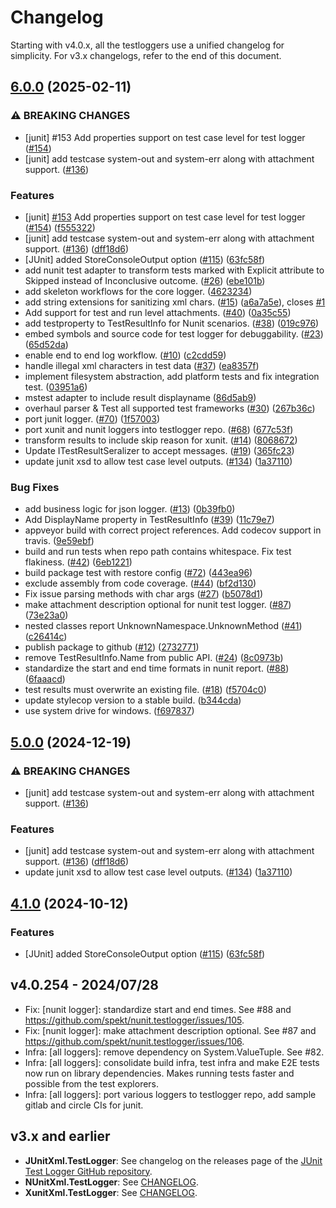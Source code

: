 # Changelog

Starting with v4.0.x, all the testloggers use a unified changelog for
simplicity. For v3.x changelogs, refer to the end of this document.

## [6.0.0](https://github.com/timo-reymann/fork-testlogger/compare/v5.0.0...v6.0.0) (2025-02-11)


### ⚠ BREAKING CHANGES

* [junit] #153 Add properties support on test case level for test logger ([#154](https://github.com/timo-reymann/fork-testlogger/issues/154))
* [junit] add testcase system-out and system-err along with attachment support. ([#136](https://github.com/timo-reymann/fork-testlogger/issues/136))

### Features

* [junit] [#153](https://github.com/timo-reymann/fork-testlogger/issues/153) Add properties support on test case level for test logger ([#154](https://github.com/timo-reymann/fork-testlogger/issues/154)) ([f555322](https://github.com/timo-reymann/fork-testlogger/commit/f555322cdb8c593a633b9707c289957b80110fab))
* [junit] add testcase system-out and system-err along with attachment support. ([#136](https://github.com/timo-reymann/fork-testlogger/issues/136)) ([dff18d6](https://github.com/timo-reymann/fork-testlogger/commit/dff18d6379009656fc622fe15e9a5f2708e72f33))
* [JUnit] added StoreConsoleOutput option ([#115](https://github.com/timo-reymann/fork-testlogger/issues/115)) ([63fc58f](https://github.com/timo-reymann/fork-testlogger/commit/63fc58fecb2f48d60335b85b190e30fb7450e443))
* add nunit test adapter to transform tests marked with Explicit attribute to Skipped instead of Inconclusive outcome. ([#26](https://github.com/timo-reymann/fork-testlogger/issues/26)) ([ebe101b](https://github.com/timo-reymann/fork-testlogger/commit/ebe101baf902ce3ab74ccf08ca553701705b332d))
* add skeleton workflows for the core logger. ([4623234](https://github.com/timo-reymann/fork-testlogger/commit/462323430268d16eac836a399fa933d11177d160))
* add string extensions for sanitizing xml chars. ([#15](https://github.com/timo-reymann/fork-testlogger/issues/15)) ([a6a7a5e](https://github.com/timo-reymann/fork-testlogger/commit/a6a7a5e472b41edd8bcaf5a495bbe92a095c7739)), closes [#1](https://github.com/timo-reymann/fork-testlogger/issues/1)
* Add support for test and run level attachments. ([#40](https://github.com/timo-reymann/fork-testlogger/issues/40)) ([0a35c55](https://github.com/timo-reymann/fork-testlogger/commit/0a35c55a4249567213423c82903c1a8590f9807a))
* add testproperty to TestResultInfo for Nunit scenarios. ([#38](https://github.com/timo-reymann/fork-testlogger/issues/38)) ([019c976](https://github.com/timo-reymann/fork-testlogger/commit/019c976c2bab45ae430a51469bb6c8081c92f877))
* embed symbols and source code for test logger for debuggability. ([#23](https://github.com/timo-reymann/fork-testlogger/issues/23)) ([65d52da](https://github.com/timo-reymann/fork-testlogger/commit/65d52da61f9a8ea61af0182da1e0efc7f6628911))
* enable end to end log workflow. ([#10](https://github.com/timo-reymann/fork-testlogger/issues/10)) ([c2cdd59](https://github.com/timo-reymann/fork-testlogger/commit/c2cdd595b384358b8662663804256d8f24f8253d))
* handle illegal xml characters in test data ([#37](https://github.com/timo-reymann/fork-testlogger/issues/37)) ([ea8357f](https://github.com/timo-reymann/fork-testlogger/commit/ea8357fa40964eb7aa1f91f69e2cf3355dd62ce1))
* implement filesystem abstraction, add platform tests and fix integration test. ([03951a6](https://github.com/timo-reymann/fork-testlogger/commit/03951a653d2f0f68840e25d6869d782a97cc43e5))
* mstest adapter to include result displayname ([86d5ab9](https://github.com/timo-reymann/fork-testlogger/commit/86d5ab98a8b61022ba010922cc66423513b828e8))
* overhaul parser & Test all supported test frameworks ([#30](https://github.com/timo-reymann/fork-testlogger/issues/30)) ([267b36c](https://github.com/timo-reymann/fork-testlogger/commit/267b36c1b956a720d5962c47f67029e9486bb89a))
* port junit logger. ([#70](https://github.com/timo-reymann/fork-testlogger/issues/70)) ([1f57003](https://github.com/timo-reymann/fork-testlogger/commit/1f570030082d7994429fb5317636bc8df1112d5d))
* port xunit and nunit loggers into testlogger repo. ([#68](https://github.com/timo-reymann/fork-testlogger/issues/68)) ([677c53f](https://github.com/timo-reymann/fork-testlogger/commit/677c53ffc19e071477fab79c585e4e752ba2546b))
* transform results to include skip reason for xunit. ([#14](https://github.com/timo-reymann/fork-testlogger/issues/14)) ([8068672](https://github.com/timo-reymann/fork-testlogger/commit/80686725d477bb1326e0a61857fc522eb9f7587a))
* Update ITestResultSeralizer to accept messages. ([#19](https://github.com/timo-reymann/fork-testlogger/issues/19)) ([365fc23](https://github.com/timo-reymann/fork-testlogger/commit/365fc23a7091196c4c6ad61fc1f5cf0094de3100))
* update junit xsd to allow test case level outputs. ([#134](https://github.com/timo-reymann/fork-testlogger/issues/134)) ([1a37110](https://github.com/timo-reymann/fork-testlogger/commit/1a37110a8be5e4e20896826b2ed5db28b5dd4a06))


### Bug Fixes

* add business logic for json logger. ([#13](https://github.com/timo-reymann/fork-testlogger/issues/13)) ([0b39fb0](https://github.com/timo-reymann/fork-testlogger/commit/0b39fb0ed4b35a6d6e8bd45902df35ceba076c56))
* Add DisplayName property in TestResultInfo ([#39](https://github.com/timo-reymann/fork-testlogger/issues/39)) ([11c79e7](https://github.com/timo-reymann/fork-testlogger/commit/11c79e775bcc5eb0e8fdb01864b1ad1068c70405))
* appveyor build with correct project references. Add codecov support in travis. ([9e59ebf](https://github.com/timo-reymann/fork-testlogger/commit/9e59ebf0afa0f4b6b3636a7fea6d294b39bb21dc))
* build and run tests when repo path contains whitespace. Fix test flakiness. ([#42](https://github.com/timo-reymann/fork-testlogger/issues/42)) ([6eb1221](https://github.com/timo-reymann/fork-testlogger/commit/6eb122170ce7bd56808caea1371ef420091e98bc))
* build package test with restore config ([#72](https://github.com/timo-reymann/fork-testlogger/issues/72)) ([443ea96](https://github.com/timo-reymann/fork-testlogger/commit/443ea96c520b173a0fd35de33236ad60593d1721))
* exclude assembly from code coverage. ([#44](https://github.com/timo-reymann/fork-testlogger/issues/44)) ([bf2d130](https://github.com/timo-reymann/fork-testlogger/commit/bf2d130d226dbea7aea503f0098e31c39e27fb59))
* Fix issue parsing methods with char args ([#27](https://github.com/timo-reymann/fork-testlogger/issues/27)) ([b5078d1](https://github.com/timo-reymann/fork-testlogger/commit/b5078d16346a132cd31bd5cdee752e19019fcca3))
* make attachment description optional for nunit test logger. ([#87](https://github.com/timo-reymann/fork-testlogger/issues/87)) ([73e23a0](https://github.com/timo-reymann/fork-testlogger/commit/73e23a0ac1bda8153deba8a4127c642d60a47ea4))
* nested classes report UnknownNamespace.UnknownMethod ([#41](https://github.com/timo-reymann/fork-testlogger/issues/41)) ([c26414c](https://github.com/timo-reymann/fork-testlogger/commit/c26414c344d8ec93021309c56472fff6cea23d5a))
* publish package to github ([#12](https://github.com/timo-reymann/fork-testlogger/issues/12)) ([2732771](https://github.com/timo-reymann/fork-testlogger/commit/2732771c11731c59975865a07f676fb60ddf692c))
* remove TestResultInfo.Name from public API. ([#24](https://github.com/timo-reymann/fork-testlogger/issues/24)) ([8c0973b](https://github.com/timo-reymann/fork-testlogger/commit/8c0973b07efe6f4038f4c42bc1306e577333da02))
* standardize the start and end time formats in nunit report. ([#88](https://github.com/timo-reymann/fork-testlogger/issues/88)) ([6faaacd](https://github.com/timo-reymann/fork-testlogger/commit/6faaacd328b6fa562a718720f2846faa45db073a))
* test results must overwrite an existing file. ([#18](https://github.com/timo-reymann/fork-testlogger/issues/18)) ([f5704c0](https://github.com/timo-reymann/fork-testlogger/commit/f5704c09657c020278c25f7d344f6648274530c8))
* update stylecop version to a stable build. ([b344cda](https://github.com/timo-reymann/fork-testlogger/commit/b344cda24607026df5bbb9c7c2176b5fbb956696))
* use system drive for windows. ([f697837](https://github.com/timo-reymann/fork-testlogger/commit/f6978370151d2b529618a78599e063e15fc1d441))

## [5.0.0](https://github.com/spekt/testlogger/compare/v4.1.0...v5.0.0) (2024-12-19)


### ⚠ BREAKING CHANGES

* [junit] add testcase system-out and system-err along with attachment support. ([#136](https://github.com/spekt/testlogger/issues/136))

### Features

* [junit] add testcase system-out and system-err along with attachment support. ([#136](https://github.com/spekt/testlogger/issues/136)) ([dff18d6](https://github.com/spekt/testlogger/commit/dff18d6379009656fc622fe15e9a5f2708e72f33))
* update junit xsd to allow test case level outputs. ([#134](https://github.com/spekt/testlogger/issues/134)) ([1a37110](https://github.com/spekt/testlogger/commit/1a37110a8be5e4e20896826b2ed5db28b5dd4a06))

## [4.1.0](https://github.com/spekt/testlogger/compare/v4.0.254...v4.1.0) (2024-10-12)


### Features

* [JUnit] added StoreConsoleOutput option ([#115](https://github.com/spekt/testlogger/issues/115)) ([63fc58f](https://github.com/spekt/testlogger/commit/63fc58fecb2f48d60335b85b190e30fb7450e443))

## v4.0.254 - 2024/07/28

- Fix: [nunit logger]: standardize start and end times. See #88 and https://github.com/spekt/nunit.testlogger/issues/105.
- Fix: [nunit logger]: make attachment description optional. See #87 and https://github.com/spekt/nunit.testlogger/issues/106.
- Infra: [all loggers]: remove dependency on System.ValueTuple. See #82.
- Infra: [all loggers]: consolidate build infra, test infra and make E2E tests now run on library dependencies. Makes running tests faster and possible from the test explorers.
- Infra: [all loggers]: port various loggers to testlogger repo, add sample gitlab and circle CIs for junit.

## v3.x and earlier

- **JUnitXml.TestLogger**: See changelog on the releases page of the [JUnit Test Logger GitHub repository](https://github.com/spekt/junit.testlogger/).
- **NUnitXml.TestLogger**: See
  [CHANGELOG](https://github.com/spekt/nunit.testlogger/blob/master/CHANGELOG.md).
- **XunitXml.TestLogger**: See
  [CHANGELOG](https://github.com/spekt/xunit.testlogger/blob/master/CHANGELOG.md).
